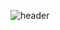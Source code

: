 ![header](https://capsule-render.vercel.app/api?type=Waving&color=random&height=200&section=header&text=hwanin99&fontColor=ffffff&fontSize=70&animation=fadeIn&fontAlignY=40&fontAlign=75)
